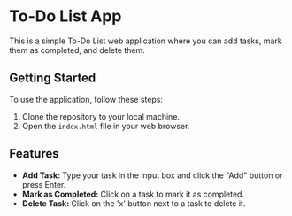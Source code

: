 # To-Do List App

This is a simple To-Do List web application where you can add tasks, mark them as completed, and delete them.

## Getting Started

To use the application, follow these steps:

1. Clone the repository to your local machine.
2. Open the `index.html` file in your web browser.

## Features

- **Add Task:** Type your task in the input box and click the "Add" button or press Enter.
- **Mark as Completed:** Click on a task to mark it as completed.
- **Delete Task:** Click on the 'x' button next to a task to delete it.

